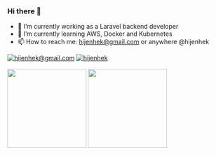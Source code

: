### Hi there 👋


- 🔭 I’m currently working as a Laravel backend developer
- 🌱 I’m currently learning AWS, Docker and Kubernetes
- 📫 How to reach me: hijenhek@gmail.com or anywhere @hijenhek

<div>
<a href="mailto: hijenhek@gmail.com" target="blank"><img src="https://img.shields.io/badge/Gmail-D14836?style=for-the-badge&logo=gmail&logoColor=white" alt="hijenhek@gmail.com" /></a>
<a href="https://twitter.com/hijenhek" target="blank"><img src="https://img.shields.io/twitter/follow/hijenhek?logo=twitter&style=for-the-badge" alt="hijenhek" /></a>
  
</div>
<br>

<div>
<img height=180 src="https://github-readme-stats.vercel.app/api?username=hijenhek&count_private=true&show_icons=true&theme=dark" />
<img height=180 src="https://github-readme-stats.vercel.app/api/top-langs/?username=hijenhek&theme=dark&layout=compact" />
</div>
</div>








